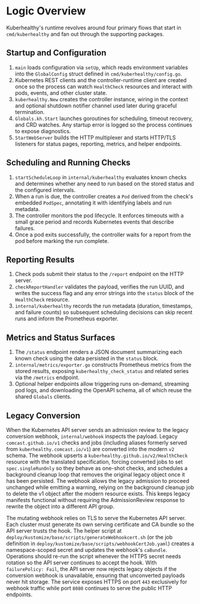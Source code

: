 # Logic Overview

Kuberhealthy's runtime revolves around four primary flows that start in
`cmd/kuberhealthy` and fan out through the supporting packages.

## Startup and Configuration

1. `main` loads configuration via `setUp`, which reads environment variables
   into the `GlobalConfig` struct defined in `cmd/kuberhealthy/config.go`.
2. Kubernetes REST clients and the controller-runtime client are created once
   so the process can watch `HealthCheck` resources and interact with
   pods, events, and other cluster state.
3. `kuberhealthy.New` creates the controller instance, wiring in the context and
   optional shutdown notifier channel used later during graceful termination.
4. `Globals.kh.Start` launches goroutines for scheduling, timeout recovery, and
   CRD watches. Any startup error is logged so the process continues to expose
   diagnostics.
5. `StartWebServer` builds the HTTP multiplexer and starts HTTP/TLS listeners
   for status pages, reporting, metrics, and helper endpoints.

## Scheduling and Running Checks

1. `startScheduleLoop` in `internal/kuberhealthy` evaluates known checks and
   determines whether any need to run based on the stored status and the
   configured intervals.
2. When a run is due, the controller creates a `Pod` derived from the check's
   embedded `PodSpec`, annotating it with identifying labels and run metadata.
3. The controller monitors the pod lifecycle. It enforces timeouts with a small
   grace period and records Kubernetes events that describe failures.
4. Once a pod exits successfully, the controller waits for a report from the pod
   before marking the run complete.

## Reporting Results

1. Check pods submit their status to the `/report` endpoint on the HTTP server.
2. `checkReportHandler` validates the payload, verifies the run UUID, and writes
   the success flag and any error strings into the `status` block of the
   `HealthCheck` resource.
3. `internal/kuberhealthy` records the run metadata (duration, timestamps, and
   failure counts) so subsequent scheduling decisions can skip recent runs and
   inform the Prometheus exporter.

## Metrics and Status Surfaces

1. The `/status` endpoint renders a JSON document summarizing each known check
   using the data persisted in the `status` block.
2. `internal/metrics/exporter.go` constructs Prometheus metrics from the stored
   results, exposing `kuberhealthy_check_status` and related series via the
   `/metrics` endpoint.
3. Optional helper endpoints allow triggering runs on-demand, streaming pod
   logs, and downloading the OpenAPI schema, all of which reuse the shared
   `Globals` clients.

## Legacy Conversion

When the Kubernetes API server sends an admission review to the legacy
conversion webhook, `internal/webhook` inspects the payload. Legacy
`comcast.github.io/v1` checks and jobs (including aliases formerly served from
`kuberhealthy.comcast.io/v1`) are
converted into the modern `v2` schema. The webhook upserts a
`kuberhealthy.github.io/v2/HealthCheck` resource with the translated
specification, forcing converted jobs to set `spec.singleRunOnly` so they behave
as one-shot checks, and schedules a background cleanup loop that removes the
original legacy object once it has been persisted. The webhook allows the legacy
admission to proceed unchanged while emitting a warning, relying on the
background cleanup job to delete the v1 object after the modern resource
exists. This keeps legacy manifests functional without requiring the
AdmissionReview response to rewrite the object into a different API group.

The mutating webhook relies on TLS to serve the Kubernetes API server. Each
cluster must generate its own serving certificate and CA bundle so the API
server trusts the hook. The helper script at
`deploy/kustomize/base/scripts/generateWebhookcert.sh` (or the job definition in
`deploy/kustomize/base/scripts/webhookCertJob.yaml`) creates a namespace-scoped secret and
updates the webhook's `caBundle`. Operations should re-run the script whenever
the HTTPS secret needs rotation so the API server continues to accept the hook.
With `failurePolicy: Fail`, the API server now rejects legacy objects if the
conversion webhook is unavailable, ensuring that unconverted payloads never hit
storage. The service exposes HTTPS on port `443` exclusively for webhook traffic
while port `8080` continues to serve the public HTTP endpoints.
